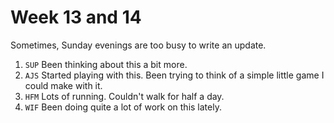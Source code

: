 # Week 13 and 14

Sometimes, Sunday evenings are too busy to write an update.

1. `SUP` Been thinking about this a bit more.
1. `AJS` Started playing with this. Been trying to think of a simple little game I could make with it.
1. `HFM` Lots of running. Couldn't walk for half a day.
1. `WIF` Been doing quite a lot of work on this lately.
